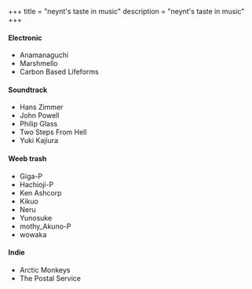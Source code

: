 +++
title = "neynt's taste in music"
description = "neynt's taste in music"
+++

#### Electronic

- Anamanaguchi
- Marshmello
- Carbon Based Lifeforms

#### Soundtrack

- Hans Zimmer
- John Powell
- Philip Glass
- Two Steps From Hell
- Yuki Kajiura

#### Weeb trash

- Giga-P
- Hachioji-P
- Ken Ashcorp
- Kikuo
- Neru
- Yunosuke
- mothy\_Akuno-P
- wowaka

#### Indie

- Arctic Monkeys
- The Postal Service
